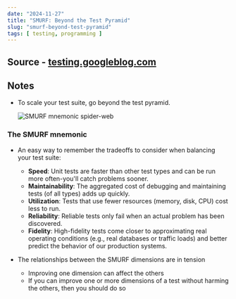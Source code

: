 ```yaml
---
date: "2024-11-27"
title: "SMURF: Beyond the Test Pyramid"
slug: "smurf-beyond-test-pyramid"
tags: [ testing, programming ]
---
```




## Source - [testing.googleblog.com][1]

## Notes
* To scale your test suite, go beyond the test pyramid.

  ![SMURF mnemonic spider-web][2]

### The SMURF mnemonic
* An easy way to remember the tradeoffs to consider when balancing your test suite:
  * **Speed**: Unit tests are faster than other test types and can be run more often-you'll catch problems sooner.
  * **Maintainability**: The aggregated cost of debugging and maintaining tests (of all types) adds up quickly.
  * **Utilization**: Tests that use fewer resources (memory, disk, CPU) cost less to run.
  * **Reliability**: Reliable tests only fail when an actual problem has been discovered.
  * **Fidelity**: High-fidelity tests come closer to approximating real operating conditions (e.g., real databases or traffic loads) and better predict the behavior of our production systems.

* The relationships between the SMURF dimensions are in tension
  * Improving one dimension can affect the others
  * If you can improve one or more dimensions of a test without harming the others, then you should do so



   [1]: https://testing.googleblog.com/2024/10/smurf-beyond-test-pyramid.html
   [2]: https://lh7-rt.googleusercontent.com/docsz/AD_4nXcyv0Dd8EPZJHfBuLZfvsLwVhXGVnvpBFhkhmOAOlCfCg6WZMmVyETD8ZH_oWSSYVxte2s9jTjmyGvoBxBL2sawkk-7lJVXDQKyKTaXnXulHhAugimqXk8ZocdlXTGJA6pHudUWgP4W0Zr0EHI92vzDJ_Y=s16000?key=9eA8neKwqCIgXwSUpDaoQQ
